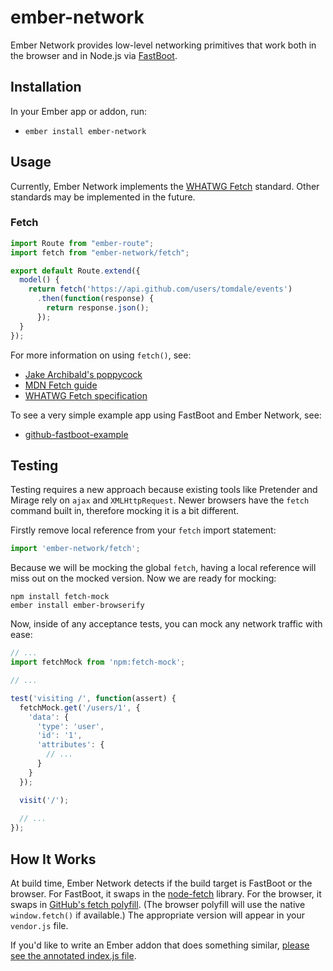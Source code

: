 # ember-network

Ember Network provides low-level networking primitives that work both in
the browser and in Node.js via [FastBoot][fastboot].

[fastboot]: https://github.com/tildeio/ember-cli-fastboot

## Installation

In your Ember app or addon, run:

* `ember install ember-network`

## Usage

Currently, Ember Network implements the [WHATWG Fetch][whatwg-fetch]
standard. Other standards may be implemented in the future.

[whatwg-fetch]: https://fetch.spec.whatwg.org

### Fetch

```js
import Route from "ember-route";
import fetch from "ember-network/fetch";

export default Route.extend({
  model() {
    return fetch('https://api.github.com/users/tomdale/events')
      .then(function(response) {
        return response.json();
      });
  }
});
```

For more information on using `fetch()`, see:

* [Jake Archibald's poppycock](https://jakearchibald.com/2015/thats-so-fetch/)
* [MDN Fetch guide](https://developer.mozilla.org/en-US/docs/Web/API/Fetch_API/Using_Fetch)
* [WHATWG Fetch specification][whatwg-fetch]

To see a very simple example app using FastBoot and Ember Network, see:

* [github-fastboot-example](https://github.com/tomdale/github-fastboot-example)

## Testing

Testing requires a new approach because existing tools like Pretender and Mirage rely on `ajax` and `XMLHttpRequest`. Newer browsers have the `fetch` command built in, therefore mocking it is a bit different.

Firstly remove local reference from your `fetch` import statement:
```js
import 'ember-network/fetch';
```

Because we will be mocking the global `fetch`, having a local reference will miss out on the mocked version. Now we are ready for mocking:

```
npm install fetch-mock
ember install ember-browserify
```

Now, inside of any acceptance tests, you can mock any network traffic with ease:

```js
// ...
import fetchMock from 'npm:fetch-mock';

// ...

test('visiting /', function(assert) {
  fetchMock.get('/users/1', {
    'data': {
      'type': 'user',
      'id': '1',
      'attributes': {
        // ...
      }
    }
  });

  visit('/');
  
  // ...
});
```

## How It Works

At build time, Ember Network detects if the build target is FastBoot or
the browser. For FastBoot, it swaps in the [node-fetch][node-fetch]
library. For the browser, it swaps in [GitHub's fetch
polyfill][github-fetch]. (The browser polyfill will use the native
`window.fetch()` if available.) The appropriate version will appear in
your `vendor.js` file.

[node-fetch]: https://www.npmjs.com/package/node-fetch
[github-fetch]: https://github.com/github/fetch

If you'd like to write an Ember addon that does something similar,
[please see the annotated index.js file](index.js).
